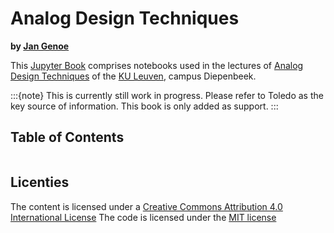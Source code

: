 # Analog Design Techniques

**by [Jan Genoe](https://www.kuleuven.be/wieiswie/en/person/00004269)**

This [Jupyter Book](https://jupyterbook.org/intro.html) comprises notebooks used in the lectures of [Analog Design Techniques](https://www.uhasselt.be/studiegids?n=4&a=2022&i=3466) of the  [KU Leuven](https://www.kuleuven.be), campus Diepenbeek.


:::{note}
This is currently still work in progress. Please refer to Toledo as the key source of information. This book is only added as support.
:::

## Table of Contents

```{tableofcontents}
```


## Licenties

The content is licensed under a <a rel="license" href="https://creativecommons.org/licenses/by/4.0/deed.en">Creative Commons Attribution 4.0 International License</a>
The code is licensed under the [MIT license](https://en.wikipedia.org/wiki/MIT_License)